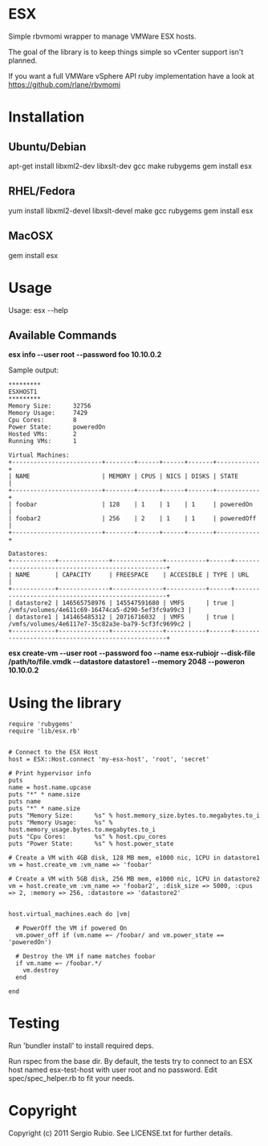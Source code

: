 # ESX

Simple rbvmomi wrapper to manage VMWare ESX hosts. 

The goal of the library is to keep things simple so vCenter support isn't planned.

If you want a full VMWare vSphere API ruby implementation have a look at https://github.com/rlane/rbvmomi

# Installation

## Ubuntu/Debian
  
  apt-get install libxml2-dev libxslt-dev gcc make rubygems
  gem install esx

## RHEL/Fedora

  yum install libxml2-devel libxslt-devel make gcc rubygems
  gem install esx

## MacOSX

  gem install esx

# Usage


Usage: esx --help

## Available Commands

__esx info --user root --password foo 10.10.0.2__

Sample output:

    *********
    ESXHOST1
    *********
    Memory Size:      32756
    Memory Usage:     7429
    Cpu Cores:        8
    Power State:      poweredOn
    Hosted VMs:       2
    Running VMs:      1
    
    Virtual Machines:
    +-------------------------+--------+------+------+-------+------------+
    | NAME                    | MEMORY | CPUS | NICS | DISKS | STATE      |
    +-------------------------+--------+------+------+-------+------------+
    | foobar                  | 128    | 1    | 1    | 1     | poweredOn  |
    | foobar2                 | 256    | 2    | 1    | 1     | poweredOff |
    +-------------------------+--------+------+------+-------+------------+
    
    Datastores:
    +------------+--------------+--------------+-----------+------+---------------------------------------------------+
    | NAME       | CAPACITY     | FREESPACE    | ACCESIBLE | TYPE | URL                                               |
    +------------+--------------+--------------+-----------+------+---------------------------------------------------+
    | datastore2 | 146565758976 | 145547591680 | VMFS      | true | /vmfs/volumes/4e611c69-16474ca5-d290-5ef3fc9a99c3 |
    | datastore1 | 141465485312 | 20716716032  | VMFS      | true | /vmfs/volumes/4e6117e7-35c82a3e-ba79-5cf3fc9699c2 |
    +------------+--------------+--------------+-----------+------+---------------------------------------------------+

__esx create-vm --user root --password foo --name esx-rubiojr --disk-file /path/to/file.vmdk --datastore datastore1 --memory 2048 --poweron 10.10.0.2__

# Using the library

    require 'rubygems'
    require 'lib/esx.rb'
    
    
    # Connect to the ESX Host
    host = ESX::Host.connect 'my-esx-host', 'root', 'secret'
    
    # Print hypervisor info
    puts
    name = host.name.upcase
    puts "*" * name.size
    puts name
    puts "*" * name.size
    puts "Memory Size:      %s" % host.memory_size.bytes.to.megabytes.to_i
    puts "Memory Usage:     %s" % host.memory_usage.bytes.to.megabytes.to_i
    puts "Cpu Cores:        %s" % host.cpu_cores
    puts "Power State:      %s" % host.power_state
    
    # Create a VM with 4GB disk, 128 MB mem, e1000 nic, 1CPU in datastore1
    vm = host.create_vm :vm_name => 'foobar'
    
    # Create a VM with 5GB disk, 256 MB mem, e1000 nic, 1CPU in datastore2
    vm = host.create_vm :vm_name => 'foobar2', :disk_size => 5000, :cpus => 2, :memory => 256, :datastore => 'datastore2'
    
    
    host.virtual_machines.each do |vm|
    
      # PowerOff the VM if powered On
      vm.power_off if (vm.name =~ /foobar/ and vm.power_state == 'poweredOn')
    
      # Destroy the VM if name matches foobar
      if vm.name =~ /foobar.*/
        vm.destroy
      end
    
    end

# Testing 

Run 'bundler install' to install required deps.

Run rspec from the base dir. By default, the tests try to connect to an ESX host named esx-test-host with user root and no password. Edit spec/spec_helper.rb to fit your needs.

# Copyright

Copyright (c) 2011 Sergio Rubio. See LICENSE.txt for
further details.

